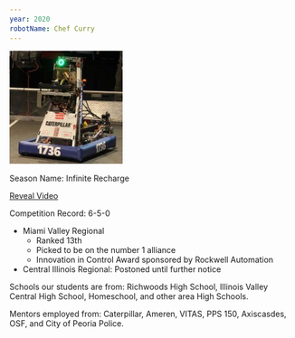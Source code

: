 ```yaml
---
year: 2020
robotName: Chef Curry
---
```


![2020 Robot](assets/img/general/2020_robot.jpg)

Season Name: Infinite Recharge

[Reveal Video](https://www.youtube.com/watch?v=jIFfaYls2B4)

Competition Record: 6-5-0

* Miami Valley Regional
  * Ranked 13th
  * Picked to be on the number 1 alliance
  * Innovation in Control Award sponsored by Rockwell Automation
* Central Illinois Regional: Postoned until further notice

Schools our students are from: Richwoods High School, Illinois Valley Central High School, Homeschool, and other area High Schools.

Mentors employed from: Caterpillar, Ameren, VITAS, PPS 150, Axiscasdes, OSF, and City of Peoria Police.